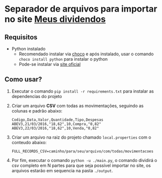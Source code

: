 # Separador de arquivos para importar no site [Meus dividendos](https://portal.meusdividendos.com/)

## Requisitos
- Python instalado
    - Recomendado instalar via [choco](https://chocolatey.org/install) e após instalado, usar o comando `choco install python` para instalar o python
    - Pode-se instalar via [site oficial](https://www.python.org/downloads/)

## Como usar?

1. Executar o comando `pip install -r requirements.txt` para instalar as dependencias do projeto
2. Criar um arquivo **CSV** com todas as movimentações, seguindo as colunas e padrão abaixo:

    ```
    Codigo,Data,Valor,Quantidade,Tipo,Despesas
    ABEV3,21/03/2016,"18,62",10,Compra,"0,82"
    ABEV3,22/03/2016,"18,62",10,Venda,"0,82"
    ```
3. Criar um arquivo na raiz do projeto chamado `local.properties` com o conteudo abaixo:
    ```properties
    FULL_RECORDS_CSV=caminho/para/seu/arquivo/com/todas/movimentacoes
    ```

4. Por fim, executar o comando `python -u ./main.py`, o comando dividirá o csv completo em N partes para que seja possível importar no site, os arquivos estarão em sequencia na pasta `./output`.